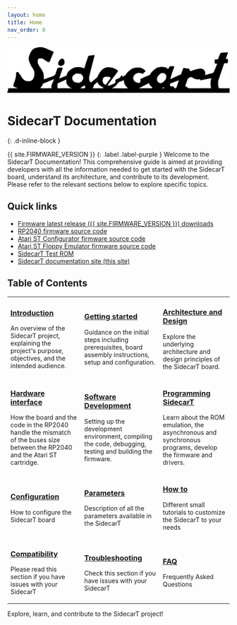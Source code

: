 ```yaml
---
layout: home
title: Home
nav_order: 0
---
```



![SidecarT](/assets/images/SIDECART_TEXT_BW_1920x416.png)

# SidecarT Documentation 
{: .d-inline-block }

{{ site.FIRMWARE_VERSION }}
{: .label .label-purple }
Welcome to the SidecarT Documentation! This comprehensive guide is aimed at providing developers with all the information needed to get started with the SidecarT board, understand its architecture, and contribute to its development. Please refer to the relevant sections below to explore specific topics.

## Quick links

* [Firmware latest release ({{ site.FIRMWARE_VERSION }}) downloads](https://sidecart.xyz/downloads)
* [RP2040 firmware source code](https://github.com/diegoparrilla/atarist-sidecart-raspberry-pico)
* [Atari ST Configurator firmware source code](https://github.com/diegoparrilla/atarist-sidecart-firmware)
* [Atari ST Floppy Emulator firmware source code](https://github.com/diegoparrilla/atarist-sidecart-floppy-emulator)
* [SidecarT Test ROM](https://github.com/diegoparrilla/atarist-sidecart-test-rom)
* [SidecarT documentation site (this site)](https://github.com/diegoparrilla/sidecart-site-dev-docs)

## Table of Contents

<table style="border-collapse: collapse; border: 0;">
    <tr>
        <td style="border: none;">
            <h3><a href="/introduction">Introduction</a></h3>
            <p>
            An overview of the SidecarT project, explaining the project's purpose, objectives, and the intended audience.
            </p>
        </td>
        <td style="border: none;">
            <h3><a href="/getting_started">Getting started</a></h3>
            <p>
            Guidance on the initial steps including prerequisites, board assembly instructions, setup and configuration.
            </p>
        </td>
        <td style="border: none;">
            <h3><a href="/architecture_and_design">Architecture and Design</a></h3>
            <p>
            Explore the underlying architecture and design principles of the SidecarT board.
            </p>
        </td>
    </tr>
    <tr>
        <td style="border: none;">
            <h3><a href="/hardware_interface">Hardware interface</a></h3>
            <p>
            How the board and the code in the RP2040 handle the mismatch of the buses size between the RP2040 and the Atari ST cartridge.
            </p>
        </td>
        <td style="border: none;">
            <h3><a href="/software_development">Software Development</a></h3>
            <p>
            Setting up the development environment, compiling the code, debugging, testing and building the firmware.
            </p>
        </td>
        <td style="border: none;">
            <h3><a href="/programming_sidecart">Programming SidecarT</a></h3>
            <p>
            Learn about the ROM emulation, the asynchronous and synchronous programs, develop the firmware and drivers.
            </p>
        </td>
    </tr>
    <tr>
        <td style="border: none;">
            <h3><a href="/configuration">Configuration</a></h3>
            <p>
            How to configure the SidecarT board
            </p>
        </td>
        <td style="border: none;">
            <h3><a href="/parameters">Parameters</a></h3>
            <p>
            Description of all the parameters available in the SidecarT
            </p>
        </td>
        <td style="border: none;">
            <h3><a href="/how_to">How to</a></h3>
            <p>
            Different small tutorials to customize the SidecarT to your needs
            </p>
        </td>
    </tr>
    <tr>
        <td style="border: none;">
            <h3><a href="/compatibility_issues">Compatibility</a></h3>
            <p>
            Please read this section if you have issues with your SidecarT
            </p>
        </td>
        <td style="border: none;">
            <h3><a href="/troubleshooting">Troubleshooting</a></h3>
            <p>
            Check this section if you have issues with your SidecarT
            </p>
        </td>
        <td style="border: none;">
            <h3><a href="/faq">FAQ</a></h3>
            <p>
            Frequently Asked Questions
            </p>
        </td>
    </tr>
</table>



Explore, learn, and contribute to the SidecarT project!

